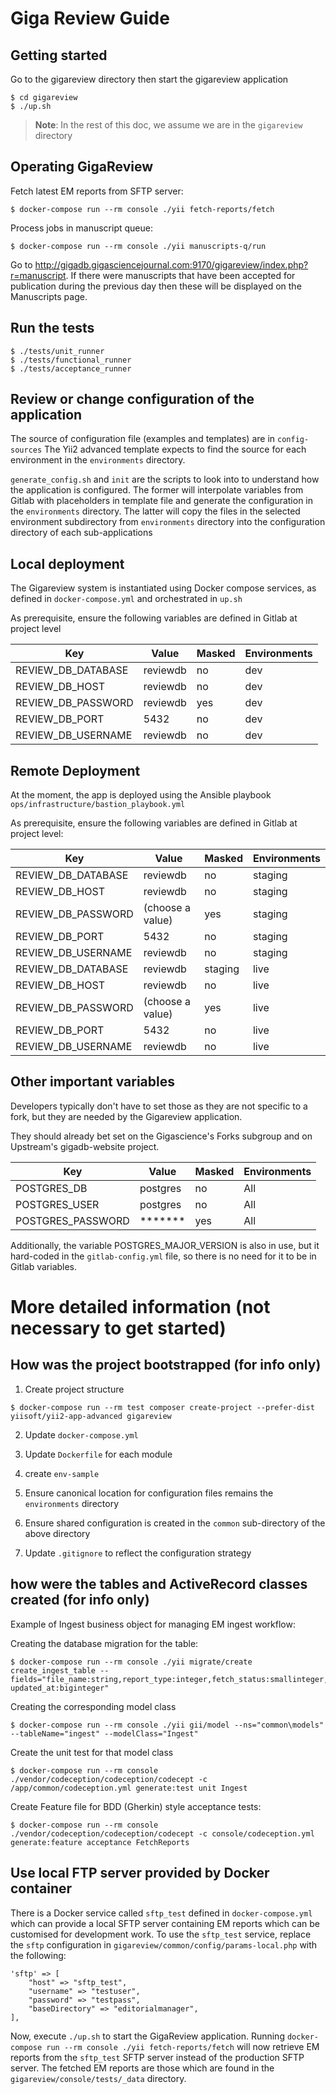 # Giga Review Guide

## Getting started

Go to the gigareview directory then start the gigareview application
```
$ cd gigareview
$ ./up.sh

```
>**Note**: In the rest of this doc, we assume we are in the ``gigareview`` directory

## Operating GigaReview

Fetch latest EM reports from SFTP server:
```
$ docker-compose run --rm console ./yii fetch-reports/fetch
```

Process jobs in manuscript queue:
```
$ docker-compose run --rm console ./yii manuscripts-q/run
```

Go to http://gigadb.gigasciencejournal.com:9170/gigareview/index.php?r=manuscript.
If there were manuscripts that have been accepted for publication during the
previous day then these will be displayed on the Manuscripts page.

## Run the tests

```
$ ./tests/unit_runner
$ ./tests/functional_runner
$ ./tests/acceptance_runner

```
## Review or change configuration of the application

The source of configuration file (examples and templates) are in ``config-sources``
The Yii2 advanced template expects to find the source for each environment in the ``environments`` directory.

``generate_config.sh`` and ``init`` are the scripts to look into to understand how the application is configured. 
The former will interpolate variables from Gitlab with placeholders in template file and generate the configuration in the ``environments`` directory.
The latter will copy the files in the selected environment subdirectory from ``environments`` directory into the configuration directory of each sub-applications 

## Local deployment

The Gigareview system is instantiated using Docker compose services, as defined in ``docker-compose.yml``
and orchestrated in ``up.sh``

As prerequisite, ensure the following variables are defined in Gitlab at project level

| Key | Value    | Masked | Environments |
| --- |----------|--------|--------------|
| REVIEW_DB_DATABASE | reviewdb | no     | dev|
| REVIEW_DB_HOST | reviewdb | no     | dev|
| REVIEW_DB_PASSWORD | reviewdb | yes    | dev|
| REVIEW_DB_PORT | 5432     | no | dev|
| REVIEW_DB_USERNAME | reviewdb | no | dev|


## Remote Deployment

At the moment, the app is deployed using the Ansible playbook ``ops/infrastructure/bastion_playbook.yml``

As prerequisite, ensure the following variables are defined in Gitlab at project level:

| Key | Value            | Masked  | Environments |
| --- |------------------|---------|--------------|
| REVIEW_DB_DATABASE | reviewdb         | no      | staging      |
| REVIEW_DB_HOST | reviewdb         | no      | staging      |
| REVIEW_DB_PASSWORD | (choose a value) | yes     | staging      |
| REVIEW_DB_PORT | 5432             | no      | staging      |
| REVIEW_DB_USERNAME | reviewdb         | no      | staging      |
| REVIEW_DB_DATABASE | reviewdb         | staging | live         |
| REVIEW_DB_HOST | reviewdb         | no      | live         |
| REVIEW_DB_PASSWORD | (choose a value) | yes     | live         |
| REVIEW_DB_PORT | 5432             | no      | live         |
| REVIEW_DB_USERNAME | reviewdb         | no      | live         |


## Other important variables

Developers typically don't have to set those as they are not specific to a fork, 
but they are needed by the Gigareview application.

They should already bet set on the Gigascience's Forks subgroup and on Upstream's gigadb-website project.

 Key               | Value    | Masked | Environments |
|-------------------|----------|--------|--------------|
| POSTGRES_DB       | postgres | no     | All          |
| POSTGRES_USER     | postgres | no     | All          |
| POSTGRES_PASSWORD | *******  | yes    | All          |

Additionally, the variable POSTGRES_MAJOR_VERSION is also in use,
but it hard-coded in the ``gitlab-config.yml`` file,
so there is no need for it to be in Gitlab variables.

# More detailed information (not necessary to get started)

## How was the project bootstrapped (for info only)

1. Create project structure
```
$ docker-compose run --rm test composer create-project --prefer-dist yiisoft/yii2-app-advanced gigareview
```

2. Update ``docker-compose.yml``

3. Update ``Dockerfile`` for each module

4. create ``env-sample``

5. Ensure canonical location for configuration files remains the ``environments`` directory

6. Ensure shared configuration is created in the ``common`` sub-directory of the above directory

7. Update ``.gitignore`` to reflect the configuration strategy

## how were the tables and ActiveRecord classes created (for info only)

Example of Ingest business object for managing EM ingest workflow:

Creating the database migration for the table:
```
$ docker-compose run --rm console ./yii migrate/create create_ingest_table --fields="file_name:string,report_type:integer,fetch_status:smallinteger,parse_status:smallinteger,store_status:smallinteger,remote_file_status:smallinteger,created_at:biginteger, updated_at:biginteger"
```

Creating the corresponding model class
```
$ docker-compose run --rm console ./yii gii/model --ns="common\models" --tableName="ingest" --modelClass="Ingest"  
```
Create the unit test for that model class

```
$ docker-compose run --rm console ./vendor/codeception/codeception/codecept -c /app/common/codeception.yml generate:test unit Ingest
```

Create Feature file for BDD (Gherkin) style acceptance tests:

```
$ docker-compose run --rm console ./vendor/codeception/codeception/codecept -c console/codeception.yml generate:feature acceptance FetchReports
```

## Use local FTP server provided by Docker container

There is a Docker service called `sftp_test` defined in `docker-compose.yml`
which can provide a local SFTP server containing EM reports which can be 
customised for development work. To use the `sftp_test` service, replace the 
`sftp` configuration in `gigareview/common/config/params-local.php` with the 
following:
```
'sftp' => [
    "host" => "sftp_test",
    "username" => "testuser",
    "password" => "testpass",
    "baseDirectory" => "editorialmanager",
],
```

Now, execute `./up.sh` to start the GigaReview application. Running
`docker-compose run --rm console ./yii fetch-reports/fetch` will now retrieve
EM reports from the `sftp_test` SFTP server instead of the production SFTP
server. The fetched EM reports are those which are found in the 
`gigareview/console/tests/_data` directory.